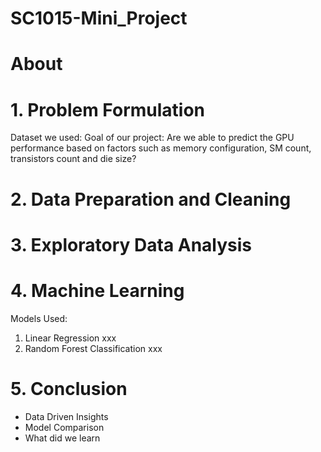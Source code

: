 # SC1015-Mini_Project

# About


# 1. Problem Formulation
Dataset we used:
Goal of our project:
Are we able to predict the GPU performance based on factors such as memory configuration, SM count, transistors count and die size? 

# 2. Data Preparation and Cleaning

# 3. Exploratory Data Analysis

# 4. Machine Learning
Models Used:
1. Linear Regression
     xxx
2. Random Forest Classification
     xxx

# 5. Conclusion 
-  Data Driven Insights
-  Model Comparison
-  What did we learn



